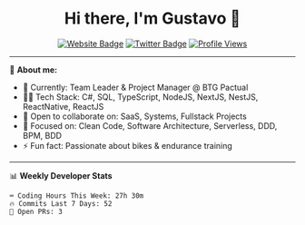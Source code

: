 <h1 align="center">Hi there, I'm Gustavo 👋</h1>

<p align="center">
  <a href="https://gustavo.tec.br"><img src="https://img.shields.io/website?label=gustavo.tec.br&style=for-the-badge&url=https%3A%2F%2Fgustavo.tec.br" alt="Website Badge"/></a>
  <a href="https://twitter.com/gugahb"><img src="https://img.shields.io/twitter/follow/gugahb?color=1DA1F2&logo=twitter&style=for-the-badge" alt="Twitter Badge"/></a>
  <a href="https://github.com/gugahb"><img src="https://komarev.com/ghpvc/?username=gugahb&style=for-the-badge" alt="Profile Views"/></a>
</p>

---

🚀 **About me:**

- 🔭 Currently: Team Leader & Project Manager @ BTG Pactual
- 🧑‍💻 Tech Stack: C#, SQL, TypeScript, NodeJS, NextJS, NestJS, ReactNative, ReactJS
- 👯 Open to collaborate on: SaaS, Systems, Fullstack Projects
- 🎯 Focused on: Clean Code, Software Architecture, Serverless, DDD, BPM, BDD
- ⚡ Fun fact: Passionate about bikes & endurance training

---

📊 **Weekly Developer Stats**

<!-- START_SECTION:waka -->
```text
⌨️ Coding Hours This Week: 27h 30m
🔥 Commits Last 7 Days: 52
🐛 Open PRs: 3
